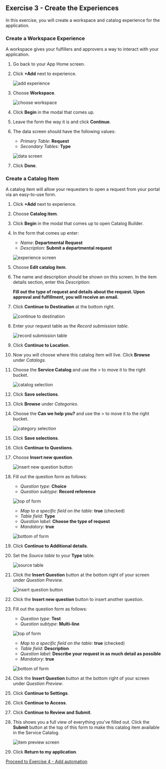 ## Exercise 3 - Create the Experiences

In this exercise, you will create a workspace and catalog experience for the application.

### Create a Workspace Experience

A workspace gives your fulfillers and approvers a way to interact with your application.

1. Go back to your App Home screen.

1. Click **+Add** next to experience.

    ![add experience](images/2021-10-06-14-33-16.png)

1. Choose **Workspace**.

    ![choose workspace](images/2021-10-06-14-33-41.png)

1. Click **Begin** in the modal that comes up.

1. Leave the form the way it is and click **Continue**.

1. The data screen should have the following values:

    * _Primary Table_: **Request**
    * _Secondary Tables_: **Type**

    ![data screen](images/2021-10-06-14-34-26.png)

1. Click **Done**.

### Create a Catalog Item

A catalog item will allow your requesters to open a request from your portal via an easy-to-use form.

1. Click **+Add** next to experience.

1. Choose **Catalog item**.

1. Click **Begin** in the modal that comes up to open Catalog Builder.

1. In the form that comes up enter:

    * _Name_: **Departmental Request**
    * _Description_: **Submit a departmental request**

    ![experience screen](images/2021-10-06-14-36-18.png)

1. Choose **Edit catalog item**.

1. The name and description should be shown on this screen. In the item details section, enter this _Description_:

    **Fill out the type of request and details about the request. Upon approval and fulfillment, you will receive an email.**

1. Click **Continue to Destination** at the bottom right.

    ![continue to destination](images/2021-10-06-14-37-08.png)

1. Enter your request table as the _Record submission table_.

    ![record submission table](images/2021-10-06-14-38-03.png)

1. Click **Continue to Location**.

1. Now you will choose where this catalog item will live. Click **Browse** under _Catalogs_.

1. Choose the **Service Catalog** and use the \> to move it to the right bucket.

    ![catalog selection](images/2021-10-06-14-38-46.png)

1. Click **Save selections**.

1. Click **Browse** under _Categories_.

1. Choose the **Can we help you?** and use the \> to move it to the right bucket.

    ![category selection](images/2021-10-06-14-39-14.png)

1. Click **Save selections**.

1. Click **Continue to Questions**.

1. Choose **Insert new question**.

    ![insert new question button](images/2021-10-06-14-39-39.png)

1. Fill out the question form as follows:

    * _Question type_: **Choice**
    * _Question subtype_: **Record reference**

    ![top of form](images/2021-10-06-14-41-21.png)

    * _Map to a specific field on the table_: **true** (checked)
    * _Table field_: **Type**
    * _Question label_: **Choose the type of request**
    * _Mandatory_: **true**

    ![bottom of form](images/2021-10-06-14-40-53.png)

1. Click **Continue to Additional details**.

1. Set the _Source table_ to your **Type** table.

    ![source table](images/2021-10-06-14-44-11.png)

1. Click the **Insert Question** button at the bottom right of your screen under _Question Preview_.

    ![insert question button](images/2021-10-06-14-45-20.png)

1. Click the **Insert new question** button to insert another question.

1. Fill out the question form as follows:

    * _Question type_: **Test**
    * _Question subtype_: **Multi-line**

    ![top of form](images/2021-10-06-14-45-54.png)

    * _Map to a specific field on the table_: **true** (checked)
    * _Table field_: **Description**
    * _Question label_: **Describe your request in as much detail as possible**
    * _Mandatory_: **true**

    ![bottom of form](images/2021-10-06-14-47-13.png)

1. Click the **Insert Question** button at the bottom right of your screen under _Question Preview_.

1. Click **Continue to Settings**.

1. Click **Continue to Access**.

1. Click **Continue to Review and Submit**.

1. This shows you a full view of everything you've filled out. Click the **Submit** button at the top of this form to make this catalog item available in the Service Catalog.

    ![item preview screen](images/2021-10-06-14-59-01.png)

1. Click **Return to my application**.

[Proceed to Exercise 4 - Add automation](Exercise4-Automation.md)